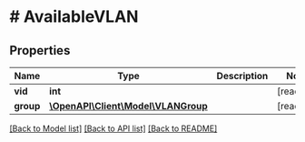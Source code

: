 # # AvailableVLAN

## Properties

Name | Type | Description | Notes
------------ | ------------- | ------------- | -------------
**vid** | **int** |  | [readonly]
**group** | [**\OpenAPI\Client\Model\VLANGroup**](VLANGroup.md) |  | [readonly]

[[Back to Model list]](../../README.md#models) [[Back to API list]](../../README.md#endpoints) [[Back to README]](../../README.md)
